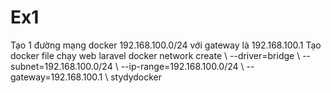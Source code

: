 # Ex1
Tạo 1 đường mạng docker
192.168.100.0/24 với gateway là 192.168.100.1
Tạo docker file chạy web laravel
docker network create \ --driver=bridge \ --subnet=192.168.100.0/24 \ --ip-range=192.168.100.0/24 \ --gateway=192.168.100.1 \ stydydocker
